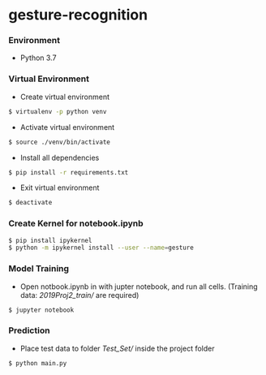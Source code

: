 # gesture-recognition

### Environment
 - Python 3.7

### Virtual Environment
 - Create virtual environment
 ```sh
 $ virtualenv -p python venv
 ```
 - Activate virtual environment
 ```sh
 $ source ./venv/bin/activate
 ```
 - Install all dependencies
 ```sh
 $ pip install -r requirements.txt
 ```
 - Exit virtual environment
 ```sh
 $ deactivate
 ```

### Create Kernel for notebook.ipynb
```sh
$ pip install ipykernel
$ python -m ipykernel install --user --name=gesture
```

### Model Training
 - Open notbook.ipynb in with jupter notebook, and run all cells.  (Training data: *2019Proj2_train/* are required)
 ```sh
 $ jupyter notebook
 ```

### Prediction
 - Place test data to folder *Test_Set/* inside the project folder
 ```sh
 $ python main.py
 ```